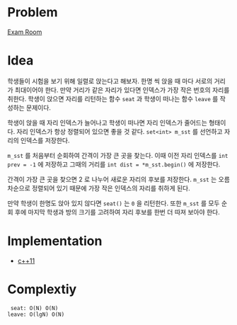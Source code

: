 # Problem

[Exam Room](https://leetcode.com/problems/exam-room/)

# Idea

학생들이 시험을 보기 위해 일렬로 앉는다고 해보자. 한명 씩 앉을 때 마다
서로의 거리가 최대이어야 한다. 만약 거리가 같은 자리가 있다면 인덱스가
가장 작은 번호의 자리를 취한다. 학생이 앉으면 자리를 리턴하는 함수
`seat` 과 학생이 떠나는 함수 `leave` 를 작성하는 문제이다.

학생이 앉을 때 자리 인덱스가 늘어나고 학생이 떠나면 자리 인덱스가
줄어드는 형태이다. 자리 인덱스가 항상 정렬되어 있으면 좋을 것 같다.
`set<int> m_sst` 를 선언하고 자리의 인덱스를 저장한다.

`m_sst` 를 처음부터 순회하여 간격이 가장 큰 곳을 찾는다.  이때 이전
자리 인덱스를 `int prev = -1` 에 저장하고 그때의 거리를 `int dist =
*m_sst.begin()` 에 저장한다.

간격이 가장 큰 곳을 찾으면 2 로 나누어 새로운 자리의 후보를 저장한다.
`m_sst` 는 오름차순으로 정렬되어 있기 때문에 가장 작은 인덱스의 자리를
취하게 된다.

만약 학생이 한명도 앉아 있지 않다면 `seat()` 는 `0` 을 리턴한다.  또한
`m_sst` 를 모두 순회 후에 마지막 학생과 방의 크기를 고려하여 자리
후보를 한번 더 따져 보아야 한다.

# Implementation

* [c++11](a.cpp)

# Complextiy

```
 seat: O(N) O(N)
leave: O(lgN) O(N)
```
